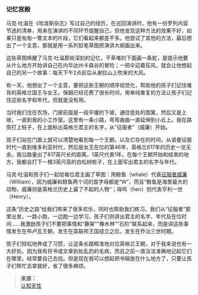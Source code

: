 ### 记忆宫殿

马克·吐温在《哈泼斯杂志》写过自己的经历，在巡回演讲时，他有一份罗列内容节选的清单，用来在演讲的不同环节提醒自己，但他发现这种方法的效果不好，如果只是匆匆一瞥文本的片段，它们看起来都差不多。他尝试了其他的方法，最后想出了一个主意，那就是用一系列铅笔草图把演讲大纲画出来。

这些草图唤醒了马克·吐温那些深刻的记忆，干草堆的下面画一条蛇，是提示他要从什么地方开始讲自己在内华达州卡森谷的冒险；一把伞迎着狂风，就会让他想起自己的另一个故事：每天下午2点前后从谢拉山上吹来的大风。

有一天，他想出了一个主意，要把这些王朝的顺序视觉化，帮助他的孩子们记住难背的英格兰国王与女王。保姆已经花费了很长时间，用单纯重复的方法让孩子们记住这些名字和年代，但就是没有用。

当时我们住在农场，门廊前面是一段平缓的下坡，通往低处的围篱，然后又是上坡，一直到我的小工作室。这里有一条小路，弯弯曲曲一直延伸到小丘上。我在路旁打上桩子，在上面标出英格兰君主的名字，从“征服者”（威廉）开始。

孩子们站在门廊上就可以清楚地看到每一个王朝，以及它存在的时间，从诺曼征服时代一直到维多利亚时代，然后是女王在位的第46年，英格兰817年的历史一览无余。我沿路量出了817英尺长的距离，1英尺代表1年。在每个王朝开始和结束的地方，我都会打下一根3英尺高的白松树桩子，在上面写出君主的名字与年代。

马克·吐温和孩子们一起给每位君主画了草图：用鲸鱼（whale）代表[征服者威廉](引用/人物/历史/英国国王.md?id=征服者威廉)（William），因为威廉和鲸鱼两个词的首字母都是“W”，而且“鲸鱼是海里最大的动物，威廉则是英格兰历史上最了不起的人物”；母鸡（hen）则代表亨利一世（Henry）。

这条“历史之路”给我们带来了很多欢乐，同时也帮助我们练习。我们从“征服者”那里出发，一路小跑，一边跑一边学习，孩子们则讲出君主的名字、年代及在位时间……我激励孩子们不要把事情和“藤架”“橡木林”“石阶”联系起来，而是讲这些事情发生在布卢瓦王朝，发生在英联邦王国成立之后，发生在乔治三世时期。

孩子们轻松地养成了习惯，让这条长路精准地对应英格兰王朝，对于我来说也有一大好处。因为我有将书或文章到处乱扔的毛病，而且之前一直没法准确地记起它们在哪里，经常要自己去找。但是现在我可以想起把书稿放在什么地方了，只要让孩子们帮忙去拿就好，省了很多麻烦。

>**来源：**  
>[认知天性](/读书/学习/认知天性.md)

